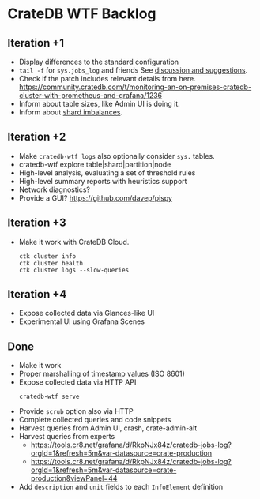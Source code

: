 # CrateDB WTF Backlog

## Iteration +1
- Display differences to the standard configuration
- `tail -f` for `sys.jobs_log` and friends
  See [discussion and suggestions](https://github.com/crate/cratedb-toolkit/pull/88#pullrequestreview-1759838520).
- Check if the patch includes relevant details from here.
  https://community.cratedb.com/t/monitoring-an-on-premises-cratedb-cluster-with-prometheus-and-grafana/1236
- Inform about table sizes, like Admin UI is doing it.
- Inform about [shard imbalances](https://community.cratedb.com/t/cratedb-database-logs-showing-shard-is-now-inactive-and-threads-are-getting-blocked/1617/16).

## Iteration +2
- Make `cratedb-wtf logs` also optionally consider `sys.` tables. 
- cratedb-wtf explore table|shard|partition|node
- High-level analysis, evaluating a set of threshold rules 
- High-level summary reports with heuristics support
- Network diagnostics?
- Provide a GUI?
  https://github.com/davep/pispy

## Iteration +3
- Make it work with CrateDB Cloud.
  ```
  ctk cluster info
  ctk cluster health
  ctk cluster logs --slow-queries
  ```

## Iteration +4
- Expose collected data via Glances-like UI
- Experimental UI using Grafana Scenes

## Done
- Make it work
- Proper marshalling of timestamp values (ISO 8601)
- Expose collected data via HTTP API
  ```
  cratedb-wtf serve
  ```
- Provide `scrub` option also via HTTP
- Complete collected queries and code snippets
- Harvest queries from Admin UI, crash, crate-admin-alt
- Harvest queries from experts
  - https://tools.cr8.net/grafana/d/RkpNJx84z/cratedb-jobs-log?orgId=1&refresh=5m&var-datasource=crate-production
  - https://tools.cr8.net/grafana/d/RkpNJx84z/cratedb-jobs-log?orgId=1&refresh=5m&var-datasource=crate-production&viewPanel=44
- Add `description` and `unit` fields to each `InfoElement` definition

